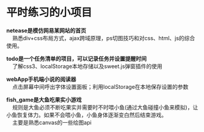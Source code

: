 <h1>平时练习的小项目</h1>

<b>netease是模仿网易某网站的首页</b></br>
&nbsp;&nbsp;&nbsp;&nbsp;熟悉div+css布局方式，ajax跨域原理，ps切图技巧和对css、html、js的综合使用。

<b>todo是一个任务清单的项目，可以记录任务并设置提醒时间</b></br>
&nbsp;&nbsp;&nbsp;&nbsp;了解css3、localStorage本地存储以及sweet.js弹窗插件的使用

<b>webApp手机端小说的阅读器</b></br>
&nbsp;&nbsp;&nbsp;&nbsp;点击屏幕中间呼出字体设置面板；利用localStorage在本地保存设置的参数

<b>fish_game是大鱼吃果实小游戏</b></br>
&nbsp;&nbsp;&nbsp;&nbsp;规则是大鱼必须不断吃果实并需要时不时喂小鱼(通过大鱼碰撞小鱼来模拟)，让小鱼恢复体力。如果不会喂小鱼，小鱼身体逐渐变白然后结束游戏。
</br>
&nbsp;&nbsp;&nbsp;&nbsp;主要是熟悉canvas的一些绘图api
